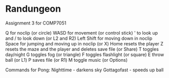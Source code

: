 # Randungeon
Assignment 3 for COMP7051

Q for noclip (or circle)
WASD for movement (or control stick)
' to look up and / to look down (or L2 and R2)
Left Shift for moving down in noclip
Space for jumping and moving up in noclip (or X)
Home resets the player
Z resets the maze and the player and deletes save file (or Share)
T toggles day/night
G toggles fog (or triangle)
F toggles flashlight (or square)
E throw ball (or L1)
P saves file (or R1)
M toggle music (or Options)

Commands for Pong:
Nighttime - darkens sky
Gottagofast - speeds up ball
